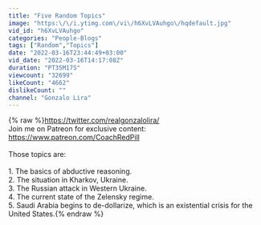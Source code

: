 ```yaml
---
title: "Five Random Topics"
image: "https:\/\/i.ytimg.com\/vi\/h6XvLVAuhgo\/hqdefault.jpg"
vid_id: "h6XvLVAuhgo"
categories: "People-Blogs"
tags: ["Random","Topics"]
date: "2022-03-16T23:44:49+03:00"
vid_date: "2022-03-16T14:17:08Z"
duration: "PT35M17S"
viewcount: "32699"
likeCount: "4662"
dislikeCount: ""
channel: "Gonzalo Lira"
---
```

{% raw %}<a rel="nofollow" target="blank" href="https://twitter.com/realgonzalolira/">https://twitter.com/realgonzalolira/</a><br />Join me on Patreon for exclusive content:<br /><a rel="nofollow" target="blank" href="https://www.patreon.com/CoachRedPill">https://www.patreon.com/CoachRedPill</a><br /><br />Those topics are:<br /><br />1. The basics of abductive reasoning.<br />2. The situation in Kharkov, Ukraine.<br />3. The Russian attack in Western Ukraine. <br />4. The current state of the Zelensky regime.<br />5. Saudi Arabia begins to de-dollarize, which is an existential crisis for the United States.{% endraw %}
